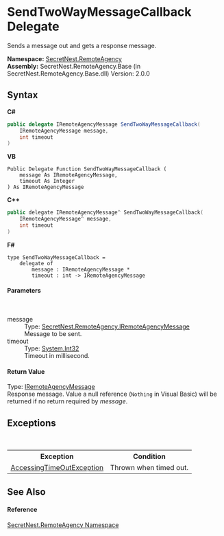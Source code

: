 # SendTwoWayMessageCallback Delegate
 

Sends a message out and gets a response message.

**Namespace:**&nbsp;<a href="N_SecretNest_RemoteAgency">SecretNest.RemoteAgency</a><br />**Assembly:**&nbsp;SecretNest.RemoteAgency.Base (in SecretNest.RemoteAgency.Base.dll) Version: 2.0.0

## Syntax

**C#**<br />
``` C#
public delegate IRemoteAgencyMessage SendTwoWayMessageCallback(
	IRemoteAgencyMessage message,
	int timeout
)
```

**VB**<br />
``` VB
Public Delegate Function SendTwoWayMessageCallback ( 
	message As IRemoteAgencyMessage,
	timeout As Integer
) As IRemoteAgencyMessage
```

**C++**<br />
``` C++
public delegate IRemoteAgencyMessage^ SendTwoWayMessageCallback(
	IRemoteAgencyMessage^ message, 
	int timeout
)
```

**F#**<br />
``` F#
type SendTwoWayMessageCallback = 
    delegate of 
        message : IRemoteAgencyMessage * 
        timeout : int -> IRemoteAgencyMessage
```


#### Parameters
&nbsp;<dl><dt>message</dt><dd>Type: <a href="T_SecretNest_RemoteAgency_IRemoteAgencyMessage">SecretNest.RemoteAgency.IRemoteAgencyMessage</a><br />Message to be sent.</dd><dt>timeout</dt><dd>Type: <a href="https://docs.microsoft.com/dotnet/api/system.int32" target="_blank">System.Int32</a><br />Timeout in millisecond.</dd></dl>

#### Return Value
Type: <a href="T_SecretNest_RemoteAgency_IRemoteAgencyMessage">IRemoteAgencyMessage</a><br />Response message. Value a null reference (`Nothing` in Visual Basic) will be returned if no return required by *message*.

## Exceptions
&nbsp;<table><tr><th>Exception</th><th>Condition</th></tr><tr><td><a href="T_SecretNest_RemoteAgency_AccessingTimeOutException">AccessingTimeOutException</a></td><td>Thrown when timed out.</td></tr></table>

## See Also


#### Reference
<a href="N_SecretNest_RemoteAgency">SecretNest.RemoteAgency Namespace</a><br />